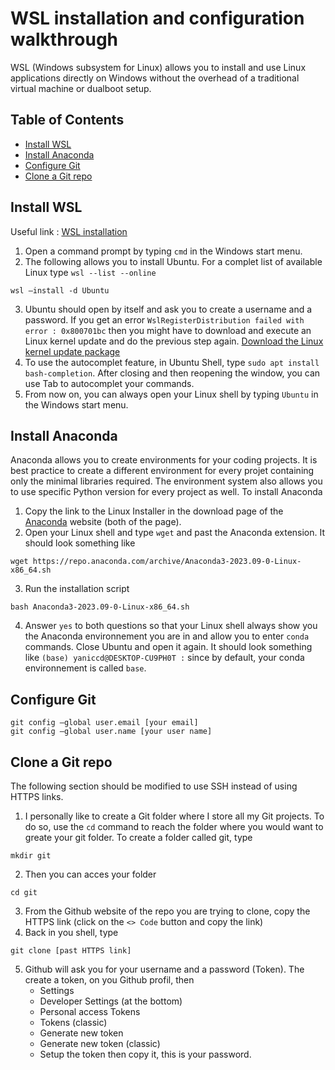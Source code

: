 # WSL installation and configuration walkthrough
WSL (Windows subsystem for Linux) allows you to install and use Linux applications directly on Windows without the overhead of a traditional virtual machine or dualboot setup.

## Table of Contents
- [Install WSL](#install_wsl)
- [Install Anaconda](#install_anaconda)
- [Configure Git](#configure_git)
- [Clone a Git repo](#clone_git)

## Install WSL
Useful link : [WSL installation](https://learn.microsoft.com/en-us/windows/wsl/install)
1. Open a command prompt by typing `cmd` in the Windows start menu.
2. The following allows you to install Ubuntu. For a complet list of available Linux type `wsl --list --online`
```
wsl –install -d Ubuntu
``` 
3. Ubuntu should open by itself and ask you to create a username and a password. If you get an error `WslRegisterDistribution failed with error : 0x800701bc` then you might have to download and execute an Linux kernel update and do the previous step again. [Download the Linux kernel update package](https://learn.microsoft.com/en-us/windows/wsl/install-manual#step-4---download-the-linux-kernel-update-package)
4. To use the autocomplet feature, in Ubuntu Shell, type `sudo apt install bash-completion`. After closing and then reopening the window, you can use Tab to autocomplet your commands.
5. From now on, you can always open your Linux shell by typing `Ubuntu` in the Windows start menu.

## Install Anaconda
Anaconda allows you to create environments for your coding projects. It is best practice to create a different environment for every projet containing only the minimal libraries required. The environment system also allows you to use specific Python version for every project as well. To install Anaconda
1.  Copy the link to the Linux Installer in the download page of the [Anaconda](https://www.anaconda.com/download/#linux) website (both of the page).
2. Open your Linux shell and type `wget` and past the Anaconda extension. It should look something like
```
wget https://repo.anaconda.com/archive/Anaconda3-2023.09-0-Linux-x86_64.sh
```
3. Run the installation script
```
bash Anaconda3-2023.09-0-Linux-x86_64.sh
```
4. Answer `yes` to both questions so that your Linux shell always show you the Anaconda environnement you are in and allow you to enter `conda` commands. Close Ubuntu and open it again. It should look something like `(base) yaniccd@DESKTOP-CU9PH0T :` since by default, your conda environnement is called `base`.

## Configure Git
```
git config –global user.email [your email]
git config –global user.name [your user name]
```

## Clone a Git repo
The following section should be modified to use SSH instead of using HTTPS links.
1. I personally like to create a Git folder where I store all my Git projects. To do so, use the `cd` command to reach the folder where you would want to greate your git folder. To create a folder called git, type
```
mkdir git
```
2. Then you can acces your folder
```
cd git
```
3. From the Github website of the repo you are trying to clone, copy the HTTPS link (click on the `<> Code` button and copy the link)
4. Back in you shell, type
```
git clone [past HTTPS link]
```
5. Github will ask you for your username and a password (Token). The create a token, on you Github profil, then
    * Settings
    * Developer Settings (at the bottom)
    * Personal access Tokens
    * Tokens (classic)
    * Generate new token
    * Generate new token (classic)
    * Setup the token then copy it, this is your password.